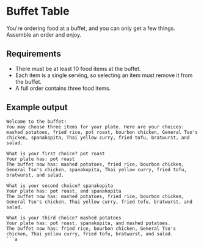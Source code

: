 # Buffet Table

You're ordering food at a buffet, and you can only get a few things. Assemble an order and enjoy.

## Requirements

* There must be at least 10 food items at the buffet.
* Each item is a single serving, so selecting an item must remove it from the buffet.
* A full order contains three food items.

## Example output

```
Welcome to the buffet!
You may choose three items for your plate. Here are your choices: mashed potatoes, fried rice, pot roast, bourbon chicken, General Tso's chicken, spanakopita, Thai yellow curry, fried tofu, bratwurst, and salad.

What is your first choice? pot roast
Your plate has: pot roast
The buffet now has: mashed potatoes, fried rice, bourbon chicken, General Tso's chicken, spanakopita, Thai yellow curry, fried tofu, bratwurst, and salad.

What is your second choice? spanakopita
Your plate has: pot roast, and spanakopita
The buffet now has: mashed potatoes, fried rice, bourbon chicken, General Tso's chicken, Thai yellow curry, fried tofu, bratwurst, and salad.

What is your third choice? mashed potatoes
Your plate has: pot roast, spanakopita, and mashed potatoes.
The buffet now has: fried rice, bourbon chicken, General Tso's chicken, Thai yellow curry, fried tofu, bratwurst, and salad.
```a